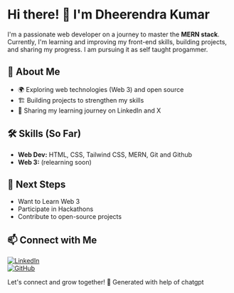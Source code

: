 # Hi there! 👋 I'm Dheerendra Kumar

I'm a passionate web developer on a journey to master the **MERN stack**. Currently, I'm learning and improving my front-end skills, building projects, and sharing my progress. I am pursuing it as self taught progammer.

## 🚀 About Me
- 🌍 Exploring web technologies (Web 3) and open source
- 🏗️ Building projects to strengthen my skills
- 📢 Sharing my learning journey on LinkedIn and X

## 🛠️ Skills (So Far)
- **Web Dev:** HTML, CSS, Tailwind CSS, MERN, Git and Github
- **Web 3:** (relearning soon)

## 📌 Next Steps
- Want to Learn Web 3
- Participate in Hackathons
- Contribute to open-source projects

## 📫 Connect with Me
[![LinkedIn](https://img.shields.io/badge/LinkedIn-0077B5?style=for-the-badge&logo=linkedin&logoColor=white)](https://www.linkedin.com/in/acekant/)  
[![GitHub](https://img.shields.io/badge/GitHub-181717?style=for-the-badge&logo=github&logoColor=white)](https://github.com/acekant/)  

Let's connect and grow together! 🚀
Generated with help of chatgpt
